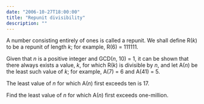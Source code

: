 ```yaml
---
date: "2006-10-27T18:00:00"
title: "Repunit divisibility"
description: ""
---
```


<p>A number consisting entirely of ones is called a repunit. We shall define R(<i>k</i>) to be a repunit of length <i>k</i>; for example, R(6) = 111111.</p>
<p>Given that <i>n</i> is a positive integer and GCD(<i>n</i>, 10) = 1, it can be shown that there always exists a value, <i>k</i>, for which R(<i>k</i>) is divisible by <i>n</i>, and let A(<i>n</i>) be the least such value of <i>k</i>; for example, A(7) = 6 and A(41) = 5.</p>
<p>The least value of <i>n</i> for which A(<i>n</i>) first exceeds ten is 17.</p>
<p>Find the least value of <i>n</i> for which A(<i>n</i>) first exceeds one-million.</p>


